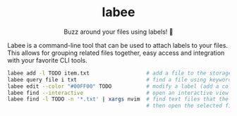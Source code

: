 <div align="center">

# labee
Buzz around your files using labels! 🐝

</div>

Labee is a command-line tool that can be used to attach labels to your files.
This allows for grouping related files together, easy access and integration with your favorite CLI tools.

```sh
labee add -l TODO item.txt                  # add a file to the storage and attach the label 'TODO' to it
labee query file i txt                      # find a file using keywords
labee edit --color "#00FF00" TODO           # modify a label (add a color to it)
labee find --interactive                    # open an interactive view of all files using fzf
labee find -l TODO -n '*.txt' | xargs nvim  # find text files that the label 'TODO' is attached to
                                            # then open the selected files in neovim
```
